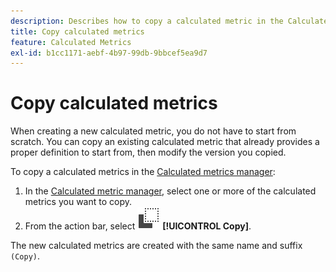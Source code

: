 ```yaml
---
description: Describes how to copy a calculated metric in the Calculated metrics manager
title: Copy calculated metrics
feature: Calculated Metrics
exl-id: b1cc1171-aebf-4b97-99db-9bbcef5ea9d7
---
```

# Copy calculated metrics

When creating a new calculated metric, you do not have to start from scratch. You can copy an existing calculated metric that already provides a proper definition to start from, then modify the version you copied.

To copy a calculated metrics in the [Calculated metrics manager](cm-manager.md):

1. In the [Calculated metric manager](cm-manager), select one or more of the calculated metrics you want to copy.
1. From the action bar, select ![Copy](/help/assets/icons/Copy.svg) **[!UICONTROL Copy]**.

The new calculated metrics are created with the same name and suffix `(Copy)`.
